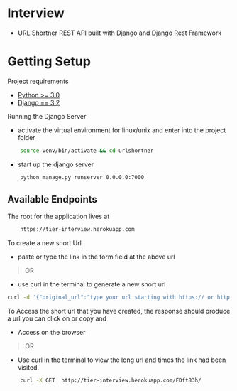 # Interview 

* URL Shortner REST API built with Django and Django Rest Framework

# Getting Setup

Project requirements

* [Python >= 3.0](https://docs.python.org/3)
* [Django == 3.2](https://docs.djangoproject.com/en/3.2/)


Running the Django Server

* activate the virtual environment for linux/unix and enter into the project folder

```sh 
    source venv/bin/activate && cd urlshortner
```

* start up the django server

```sh
    python manage.py runserver 0.0.0.0:7000
```

## Available Endpoints

The root for the application lives at 

```sh
    https://tier-interview.herokuapp.com
```

To create a new short Url

* paste or type the link in the form field at the above url 

> OR 

* use curl in the terminal to generate a new short url 

```sh
curl -d '{"original_url":"type your url starting with https:// or http://"}' -H 'Content-Type: application/json' https://tier-interview.herokuapp.com
```

To Access the short url that you have created, the response should produce a url you can click on or copy and 

- Access on the browser 
> OR
- Use curl in the terminal to view the long url and times the link had been visited.

```sh 
    curl -X GET  http://tier-interview.herokuapp.com/FDft83h/
```